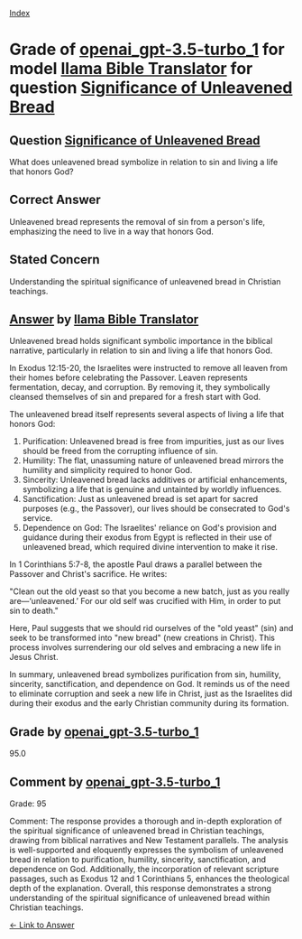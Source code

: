 
[Index](../../../../index.md)
# Grade of [openai_gpt-3.5-turbo_1](../../../grading_models/openai_gpt-3.5-turbo_1.md) for model [llama Bible Translator](../../../answering_models/llama_Bible_Translator.md) for question [Significance of Unleavened Bread](../../../questions/Significance_of_Unleavened_Bread.md)

## Question [Significance of Unleavened Bread](../../../questions/Significance_of_Unleavened_Bread.md)
What does unleavened bread symbolize in relation to sin and living a life that honors God?

## Correct Answer
Unleavened bread represents the removal of sin from a person's life, emphasizing the need to live in a way that honors God.

## Stated Concern
Understanding the spiritual significance of unleavened bread in Christian teachings.

## [Answer](../Significance_of_Unleavened_Bread.md) by [llama Bible Translator](../../../answering_models/llama_Bible_Translator.md)
Unleavened bread holds significant symbolic importance in the biblical narrative, particularly in relation to sin and living a life that honors God.

In Exodus 12:15-20, the Israelites were instructed to remove all leaven from their homes before celebrating the Passover. Leaven represents fermentation, decay, and corruption. By removing it, they symbolically cleansed themselves of sin and prepared for a fresh start with God.

The unleavened bread itself represents several aspects of living a life that honors God:

1. Purification: Unleavened bread is free from impurities, just as our lives should be freed from the corrupting influence of sin.
2. Humility: The flat, unassuming nature of unleavened bread mirrors the humility and simplicity required to honor God.
3. Sincerity: Unleavened bread lacks additives or artificial enhancements, symbolizing a life that is genuine and untainted by worldly influences.
4. Sanctification: Just as unleavened bread is set apart for sacred purposes (e.g., the Passover), our lives should be consecrated to God's service.
5. Dependence on God: The Israelites' reliance on God's provision and guidance during their exodus from Egypt is reflected in their use of unleavened bread, which required divine intervention to make it rise.

In 1 Corinthians 5:7-8, the apostle Paul draws a parallel between the Passover and Christ's sacrifice. He writes:

"Clean out the old yeast so that you become a new batch, just as you really are—‘unleavened.’ For our old self was crucified with Him, in order to put sin to death."

Here, Paul suggests that we should rid ourselves of the "old yeast" (sin) and seek to be transformed into "new bread" (new creations in Christ). This process involves surrendering our old selves and embracing a new life in Jesus Christ.

In summary, unleavened bread symbolizes purification from sin, humility, sincerity, sanctification, and dependence on God. It reminds us of the need to eliminate corruption and seek a new life in Christ, just as the Israelites did during their exodus and the early Christian community during its formation.

## Grade by [openai_gpt-3.5-turbo_1](../../../grading_models/openai_gpt-3.5-turbo_1.md)
95.0

## Comment by [openai_gpt-3.5-turbo_1](../../../grading_models/openai_gpt-3.5-turbo_1.md)
Grade: 95

Comment: The response provides a thorough and in-depth exploration of the spiritual significance of unleavened bread in Christian teachings, drawing from biblical narratives and New Testament parallels. The analysis is well-supported and eloquently expresses the symbolism of unleavened bread in relation to purification, humility, sincerity, sanctification, and dependence on God. Additionally, the incorporation of relevant scripture passages, such as Exodus 12 and 1 Corinthians 5, enhances the theological depth of the explanation. Overall, this response demonstrates a strong understanding of the spiritual significance of unleavened bread within Christian teachings.

[&lt;- Link to Answer](../Significance_of_Unleavened_Bread.md)
